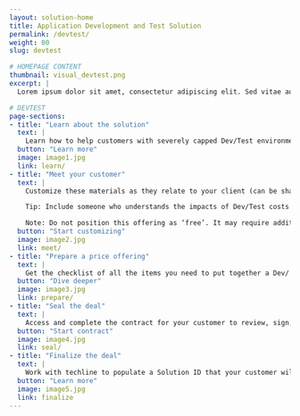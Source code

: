 ```yaml
---
layout: solution-home
title: Application Development and Test Solution
permalink: /devtest/
weight: 00
slug: devtest

# HOMEPAGE CONTENT
thumbnail: visual_devtest.png
excerpt: |
  Lorem ipsum dolor sit amet, consectetur adipiscing elit. Sed vitae augue ligula. Vestibulum consequat malesuada pulvinar. Quisque molestie ipsum vel malesuada porttitor.

# DEVTEST
page-sections:
- title: "Learn about the solution"
  text: |
    Learn how to help customers with severely capped Dev/Test environments expand their capacity by alleviating cost limitations. Alleviating costs will allow developers to increase productivity and leverage modern, agile, DevOps on Z.
  button: "Learn more"
  image: image1.jpg
  link: learn/
- title: "Meet your customer"
  text: |
    Customize these materials as they relate to your client (can be shared via email, phone, or in-person.)

    Tip: Include someone who understands the impacts of Dev/Test costs in the conversation.

    Note: Do not position this offering as ‘free’. It may require additional IPLA entitlement or hardware capacity at a discount.
  button: "Start customizing"
  image: image2.jpg
  link: meet/
- title: "Prepare a price offering"
  text: |
    Get the checklist of all the items you need to put together a Dev/ Test quote. Understand all the steps to calculating a quote: Set the baseline, calculate the IPLA entitlements, complete and submit the approval spreadsheet.
  button: "Dive deeper"
  image: image3.jpg
  link: prepare/
- title: "Seal the deal"
  text: |
    Access and complete the contract for your customer to review, sign, and send back.
  button: "Start contract"
  image: image4.jpg
  link: seal/
- title: "Finalize the deal"
  text: |
    Work with techline to populate a Solution ID that your customer will use to identify the container in the reporting. Work with techline to start billing the customer.
  button: "Learn more"
  image: image5.jpg
  link: finalize
---
```

